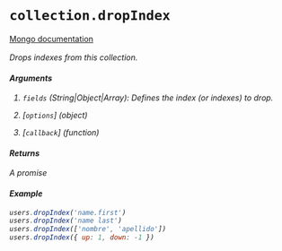 # `collection.dropIndex`

[Mongo documentation <i class="fa fa-external-link" style="position: relative; top: 2px;" />](http://mongodb.github.io/node-mongodb-native/3.2/api/Collection.html#dropIndex)

Drops indexes from this collection.

#### Arguments

1. `fields` *(String|Object|Array)*: Defines the index (or indexes) to drop.

2. [`options`] *(object)*

3. [`callback`] *(function)*

#### Returns

A promise

#### Example

```js
users.dropIndex('name.first')
users.dropIndex('name last')
users.dropIndex(['nombre', 'apellido'])
users.dropIndex({ up: 1, down: -1 })
```
